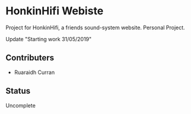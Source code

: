 # HonkinHifi Webiste

Project for HonkinHifi, a friends sound-system website.
Personal Project.

Update "Starting work 31/05/2019"

## Contributers

- Ruaraidh Curran

## Status

Uncomplete
